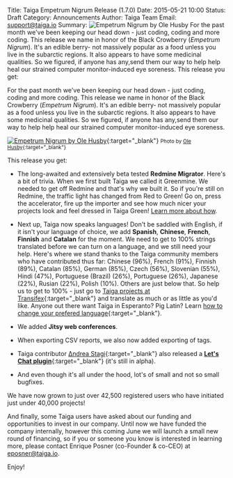 Title: Taiga Empetrum Nigrum Release (1.7.0)
Date: 2015-05-21 10:00
Status: Draft
Category: Announcements
Author: Taiga Team
Email: support@taiga.io
Summary: ![Empetrum Nigrum by Ole Husby](/images/2015-05-21_changelog170/empetrum_nigrum-ole_husby.jpg) For the past month we've been keeping our head down - just coding, coding and more coding. This release we name in honor of the Black Crowberry (_Empetrum Nigrum_). It's an edible berry- not massively popular as a food unless you live in the subarctic regions. It also appears to have some medicinal qualities. So we figured, if anyone has any,send them our way to help help heal our strained computer monitor-induced eye soreness. This release you get:

For the past month we've been keeping our head down - just coding, coding and more coding. This release we name in honor of the Black Crowberry (_Empetrum Nigrum_). It's an edible berry- not massively popular as a food unless you live in the subarctic regions. It also appears to have some medicinal qualities. So we figured, if anyone has any,send them our way to help help heal our strained computer monitor-induced eye soreness.

[![Empetrum Nigrum by Ole Husby](/images/2015-05-21_changelog170/empetrum_nigrum-ole_husby.jpg)](https://www.flickr.com/photos/khianti/7986248369/in/photolist-6HkHQZ-8WQW44-2QQqkk-abUV5w-BGoAy-8WQakC-8Fp9Ky-629mWh-8WChZo-8Lp4Ap-2QQwrx-8WMwR6-5WFMhK-84LBCW-daHBpp-8AnnyZ-8oiV9p-aC1sFx-oyVaEp-fpbRHN "See photo at Ole Husby's profile in Flickr"){:target="_blank"}
<small>Photo by [Ole Husby](https://www.flickr.com/photos/khianti/ "See Ole's profile"){:target="_blank"}</small>

This release you get:

- The long-awaited and extensively beta tested **Redmine Migrator**. Here's a bit of trivia. When we first built Taiga we called it Greenmine. We needed to get off Redmine and that's why we built it. So if you're still on Redmine, the traffic light has changed from Red to Green! Go on, press the accelerator, fire up the importer and see how much nicer your projects look and feel dressed in Taiga Green! [Learn more about how](http://taigaio.github.io/redmine-migrator/ "See Redmine Migrator support page").

- Next up, Taiga now speaks languages! Don't be saddled with English, if it isn't your language of choice, we add **Spanish**, **Chinese**, **French**, **Finnish** and **Catalan** for the moment. We need to get to 100% strings translated before we can turn on a language, and we still need your help. Here's where we stand thanks to the Taiga community members who have contributed thus far: Chinese (96%), French (91%), Finnish (89%), Catalan (85%), German (85%), Czech (56%), Slovenian (55%), Hindi (47%), Portuguese (Brazil) (26%), Portuguese (26%), Japanese (22%), Rusian (22%), Polish (10%). Others are just below that. So help us to get to 100% - just go to [Taiga projects at Transifex](https://www.transifex.com/organization/taiga-agile-llc/ "See Taiga projects at Transifex"){:target="_blank"} and translate as much or as little as you'd like. Anyone out there want Taiga in Esperanto? Pig Latin? Learn [how to change your prefered language](https://taiga.io/support/is-taiga-in-my-language/ "See support page: 'Can I use Taiga in my language?'"){:target="_blank"}.

- We added **Jitsy web conferences**.

- When exporting CSV reports, we also now added exporting of tags.

- Taiga contributor [Δndrea Stagi](https://github.com/astagi "See Andrea's profile in GitHub"){:target="_blank"} also released a [**Let's Chat plugin**](https://github.com/taigaio/taiga-contrib-letschat "See taiga-contrib-letschat repository in GitHub"){:target="_blank"} (it's still in alpha).

- And even though it's all under the hood, lot's of small and not so small bugfixes.

We have now grown to just over 42,500 registered users who have initiated just under 40,000 projects!

And finally, some Taiga users have asked about our funding and opportunities to invest in our company. Until now we have funded the company internally, however this coming June we will launch a small new round of financing, so if you or someone you know is interested in learning more, please contact Enrique Posner (co-Founder & co-CEO) at [eposner@taiga.io](mailto:eposner@taiga.io "Send mail to Enrique Posner").

Enjoy!
